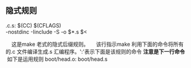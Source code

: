 ## 隐式规则
  .c.s:
    $(CC) $(CFLAGS) \
	  -nostdinc -Iinclude -S -o $*.s $<
    
      这是make 老式的隐式后缀规则。
     该行指示make 利用下面的命令将所有的.c 文件编译生成.s 汇编程序。':'表示下面是该规则的命令 **注意是下一行命令**
      如下是运用规则
      boot/head.o: boot/head.s
